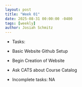 ```yaml
---
layout: post
title: "Week 01"
date: 2025-08-31 00:00:00 -0400
tags: [weekly]
author: Josiah Schmitz
---
```


- Tasks:
 - Basic Website Github Setup
 - Begin Creation of Website
 - Ask CATS about Course Catalog
 
- Incomplete tasks: NA
